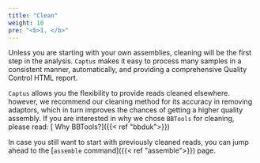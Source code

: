```yaml
---
title: "Clean"
weight: 10
pre: "<b>1. </b>"
---
```


Unless you are starting with your own assemblies, cleaning will be the first step in the analysis. `Captus` makes it easy to process many samples in a consistent manner, automatically, and providing a comprehensive Quality Control HTML report.

`Captus` allows you the flexibility to provide reads cleaned elsewhere. however, we recommend our cleaning method for its accuracy in removing adaptors, which in turn improves the chances of getting a higher quality assembly. If you are interested in why we chose `BBTools` for cleaning, please read: [<i class="fab fa-readme"></i> Why BBTools?]({{< ref "bbduk">}})

In case you still want to start with previously cleaned reads, you can jump ahead to the [`assemble` command]({{< ref "assemble">}}) page.

